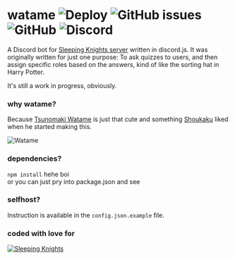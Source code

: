 # watame ![Deploy](https://github.com/Raphilia/watame/workflows/Deploy/badge.svg) ![GitHub issues](https://img.shields.io/github/issues/raphilia/watame) ![GitHub](https://img.shields.io/github/license/raphilia/watame) ![Discord](https://img.shields.io/discord/616969119685935162?color=%237289da&label=Chat&logo=discord&logoColor=white) 
 A Discord bot for [Sleeping Knights server](https://sleepingknights.xyz/) written in discord.js. It was originally written for just one purpose: To ask quizzes to users, and then assign specific roles based on the answers, kind of like the sorting hat in Harry Potter.
 
 It's still a work in progress, obviously.

 ### why watame?
 Because [Tsunomaki Watame](https://www.youtube.com/channel/UCqm3BQLlJfvkTsX_hvm0UmA) is just that cute and something [Shoukaku](https://github.com/Raphilia) liked when he started making this.

 ![Watame](https://sleepingknights.moe/wp-content/uploads/2020/06/tsunomaki_watame_hololive_drawn_by_saki_saki_paint__984925b956be62b5893eb8489fff5cd7-2-300x300.jpg)

 ### dependencies?
`npm install` hehe boi  
or you can just pry into package.json and see

 ### selfhost?
 Instruction is available in the `config.json.example` file.

### coded with love for
[![Sleeping Knights](https://cdn.discordapp.com/attachments/617000930298167326/617011684401479690/sk-title.png)](https://sleepingknights.xyz/discord)
